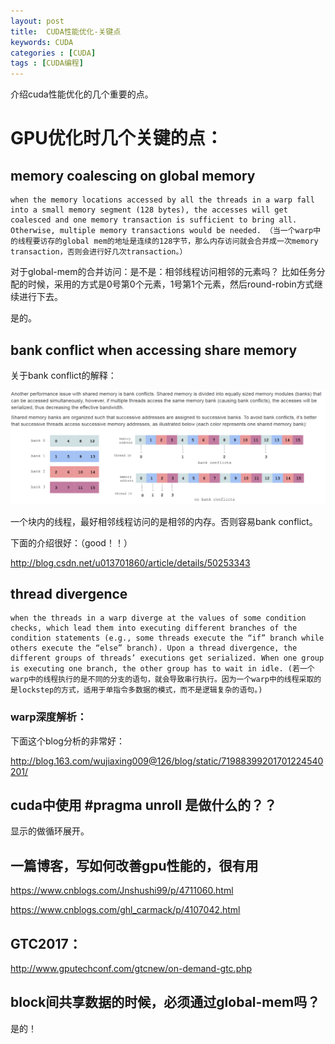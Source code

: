 ```yaml
---
layout: post
title:  CUDA性能优化-关键点
keywords: CUDA
categories : [CUDA]
tags : [CUDA编程]
---
```


介绍cuda性能优化的几个重要的点。


# GPU优化时几个关键的点：

## memory coalescing on global memory

    when the memory locations accessed by all the threads in a warp fall into a small memory segment (128 bytes), the accesses will get coalesced and one memory transaction is sufficient to bring all. Otherwise, multiple memory transactions would be needed. （当一个warp中的线程要访存的global mem的地址是连续的128字节，那么内存访问就会合并成一次memory transaction，否则会进行好几次transaction。）


对于global-mem的合并访问：是不是：相邻线程访问相邻的元素吗？
比如任务分配的时候，采用的方式是0号第0个元素，1号第1个元素，然后round-robin方式继续进行下去。

是的。


## bank conflict when accessing share memory

关于bank conflict的解释：

![](/images/cuda/bank-conflict.png)

一个块内的线程，最好相邻线程访问的是相邻的内存。否则容易bank conflict。

下面的介绍很好：（good！！）

http://blog.csdn.net/u013701860/article/details/50253343





## thread divergence

    when the threads in a warp diverge at the values of some condition checks, which lead them into executing different branches of the condition statements (e.g., some threads execute the “if” branch while others execute the “else” branch). Upon a thread divergence, the different groups of threads’ executions get serialized. When one group is executing one branch, the other group has to wait in idle. (若一个warp中的线程执行的是不同的分支的语句，就会导致串行执行。因为一个warp中的线程采取的是lockstep的方式，适用于单指令多数据的模式，而不是逻辑复杂的语句。)


### warp深度解析：

下面这个blog分析的非常好：

http://blog.163.com/wujiaxing009@126/blog/static/71988399201701224540201/




## cuda中使用 #pragma unroll 是做什么的？？

显示的做循环展开。



## 一篇博客，写如何改善gpu性能的，很有用

https://www.cnblogs.com/Jnshushi99/p/4711060.html

https://www.cnblogs.com/ghl_carmack/p/4107042.html


## GTC2017：

http://www.gputechconf.com/gtcnew/on-demand-gtc.php


## block间共享数据的时候，必须通过global-mem吗？

是的！









